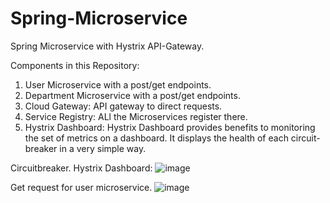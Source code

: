 # Spring-Microservice
Spring Microservice with Hystrix API-Gateway.

Components in this Repository:

1) User Microservice with a post/get endpoints.
2) Department Microservice with a post/get endpoints.
3) Cloud Gateway: API gateway to direct requests.
4) Service Registry: ALl the Microservices register there. 
5) Hystrix Dashboard: Hystrix Dashboard provides benefits to monitoring the set of metrics on a dashboard. It displays the health of each circuit-breaker in a very simple way.

Circuitbreaker.
Hystrix Dashboard:
![image](https://user-images.githubusercontent.com/72595852/119661661-24428d80-be4e-11eb-9ef6-105daa58dbbc.png)

Get request for user microservice.
![image](https://user-images.githubusercontent.com/72595852/119668406-c9f8fb00-be54-11eb-8aa7-accd74f77040.png)
